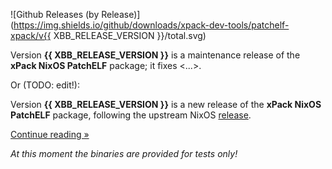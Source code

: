 ![Github Releases (by Release)](https://img.shields.io/github/downloads/xpack-dev-tools/patchelf-xpack/v{{ XBB_RELEASE_VERSION }}/total.svg)

Version **{{ XBB_RELEASE_VERSION }}** is a maintenance release of the **xPack NixOS PatchELF** package; it fixes <...>.

Or (TODO: edit!):

Version **{{ XBB_RELEASE_VERSION }}** is a new release of the **xPack NixOS PatchELF** package, following the upstream NixOS [release](https://github.com/NixOS/patchelf/releases/).

[Continue reading »](will-be-updated-shortly)

_At this moment the binaries are provided for tests only!_
